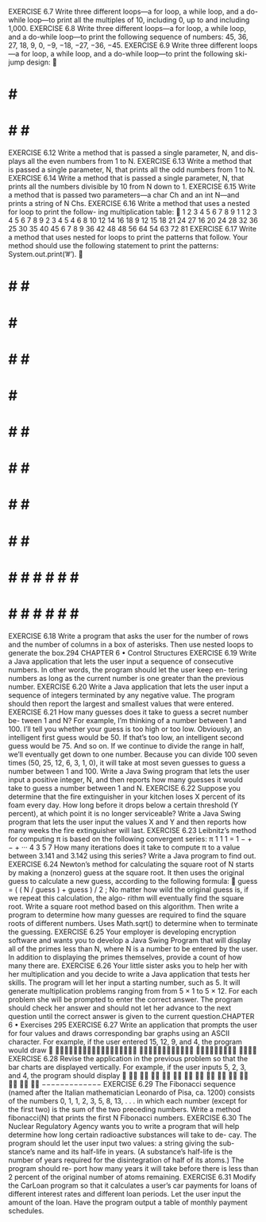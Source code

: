 EXERCISE 6.7 Write three different loops—a for loop, a while loop, and a
do-while loop—to print all the multiples of 10, including 0, up to and including
1,000.
EXERCISE 6.8 Write three different loops—a for loop, a while loop, and a
do-while loop—to print the following sequence of numbers: 45, 36, 27, 18, 9, 0,
−9, −18, −27, −36, −45.
EXERCISE 6.9 Write three different loops—a for loop, a while loop, and a
do-while loop—to print the following ski-jump design:

#
#
#
#
#
#
#
#
#
#
#
#
#
#
#
#
#
#
#
# #
# # #
# # # #
EXERCISE 6.12 Write a method that is passed a single parameter, N, and dis-
plays all the even numbers from 1 to N.
EXERCISE 6.13 Write a method that is passed a single parameter, N, that prints
all the odd numbers from 1 to N.
EXERCISE 6.14 Write a method that is passed a single parameter, N, that prints
all the numbers divisible by 10 from N down to 1.
EXERCISE 6.15 Write a method that is passed two parameters—a char Ch and
an int N—and prints a string of N Chs.
EXERCISE 6.16 Write a method that uses a nested for loop to print the follow-
ing multiplication table:

1
2
3
4
5
6
7
8
9
1
1
2
3
4
5
6
7
8
9
2 3 4 5
4
6
8
10
12
14
16
18 9
12
15
18
21
24
27 16
20
24
28
32
36 25
30
35
40
45
6
7
8
9
36
42 48
48 56 64
54 63 72 81
EXERCISE 6.17 Write a method that uses nested for loops to print the patterns
that follow. Your method should use the following statement to print the patterns:
System.out.print(’#’).

# # # #
# # #
# #
#
#
#
#
#
#
#
#
#
#
#
#
#
#
#
#
#
#
#
#
#
#
#
#
#
#
#
#
#
#
#
#
#
#
#
#
#
#
#
#
#
#
#
#
#
#
#
#
#
#
#
#
#
# # # #
# # #
# #
#
# # # #
#
#
#
#
#
#
# # # #
# # # #
#
#
#
#
#
#
# # # #
# # # # # # # #
#
#
#
#
#
#
# # # # # # # #
EXERCISE 6.18 Write a program that asks the user for the number of rows and
the number of columns in a box of asterisks. Then use nested loops to generate the
box.294
CHAPTER 6 • Control Structures
EXERCISE 6.19 Write a Java application that lets the user input a sequence of
consecutive numbers. In other words, the program should let the user keep en-
tering numbers as long as the current number is one greater than the previous
number.
EXERCISE 6.20 Write a Java application that lets the user input a sequence of
integers terminated by any negative value. The program should then report the
largest and smallest values that were entered.
EXERCISE 6.21 How many guesses does it take to guess a secret number be-
tween 1 and N? For example, I’m thinking of a number between 1 and 100. I’ll
tell you whether your guess is too high or too low. Obviously, an intelligent first
guess would be 50. If that’s too low, an intelligent second guess would be 75. And
so on. If we continue to divide the range in half, we’ll eventually get down to one
number. Because you can divide 100 seven times (50, 25, 12, 6, 3, 1, 0), it will take
at most seven guesses to guess a number between 1 and 100. Write a Java Swing
program that lets the user input a positive integer, N, and then reports how many
guesses it would take to guess a number between 1 and N.
EXERCISE 6.22 Suppose you determine that the fire extinguisher in your
kitchen loses X percent of its foam every day. How long before it drops below
a certain threshold (Y percent), at which point it is no longer serviceable? Write a
Java Swing program that lets the user input the values X and Y and then reports
how many weeks the fire extinguisher will last.
EXERCISE 6.23 Leibnitz’s method for computing π is based on the following
convergent series:
π
1
1
1
= 1 − + − + ···
4
3
5
7
How many iterations does it take to compute π to a value between 3.141 and 3.142
using this series? Write a Java program to find out.
EXERCISE 6.24 Newton’s method for calculating the square root of N starts by
making a (nonzero) guess at the square root. It then uses the original guess to
calculate a new guess, according to the following formula:

guess = ( ( N / guess ) + guess ) / 2 ;
No matter how wild the original guess is, if we repeat this calculation, the algo-
rithm will eventually find the square root. Write a square root method based on
this algorithm. Then write a program to determine how many guesses are required
to find the square roots of different numbers. Uses Math.sqrt() to determine
when to terminate the guessing.
EXERCISE 6.25 Your employer is developing encryption software and wants
you to develop a Java Swing Program that will display all of the primes less than
N, where N is a number to be entered by the user. In addition to displaying the
primes themselves, provide a count of how many there are.
EXERCISE 6.26 Your little sister asks you to help her with her multiplication
and you decide to write a Java application that tests her skills. The program will
let her input a starting number, such as 5. It will generate multiplication problems
ranging from from 5 × 1 to 5 × 12. For each problem she will be prompted to enter
the correct answer. The program should check her answer and should not let
her advance to the next question until the correct answer is given to the current
question.CHAPTER 6 •
Exercises
295
EXERCISE 6.27 Write an application that prompts the user for four values and
draws corresponding bar graphs using an ASCII character. For example, if the
user entered 15, 12, 9, and 4, the program would draw

∗∗∗∗∗∗∗∗∗∗∗∗∗∗∗∗∗∗
∗∗∗∗∗∗∗∗∗∗∗∗
∗∗∗∗∗∗∗∗∗
∗∗∗∗
EXERCISE 6.28 Revise the application in the previous problem so that the bar
charts are displayed vertically. For example, if the user inputs 5, 2, 3, and 4, the
program should display

∗∗
∗∗
∗∗
∗∗
∗∗ ∗∗
∗∗ ∗∗ ∗∗ ∗∗
∗∗ ∗∗ ∗∗ ∗∗
−−−−−−−−−−−−−
EXERCISE 6.29 The Fibonacci sequence (named after the Italian mathematician
Leonardo of Pisa, ca. 1200) consists of the numbers 0, 1, 1, 2, 3, 5, 8, 13, . . . in which
each number (except for the first two) is the sum of the two preceding numbers.
Write a method fibonacci(N) that prints the first N Fibonacci numbers.
EXERCISE 6.30 The Nuclear Regulatory Agency wants you to write a program
that will help determine how long certain radioactive substances will take to de-
cay. The program should let the user input two values: a string giving the sub-
stance’s name and its half-life in years. (A substance’s half-life is the number of
years required for the disintegration of half of its atoms.) The program should re-
port how many years it will take before there is less than 2 percent of the original
number of atoms remaining.
EXERCISE 6.31 Modify the CarLoan program so that it calculates a user’s car
payments for loans of different interest rates and different loan periods. Let the
user input the amount of the loan. Have the program output a table of monthly
payment schedules.